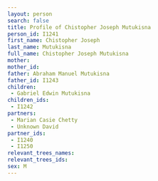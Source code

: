 ```yaml
---
layout: person
search: false
title: Profile of Chistopher Joseph Mutukisna
person_id: I1241
first_name: Chistopher Joseph
last_name: Mutukisna
full_name: Chistopher Joseph Mutukisna
mother: 
mother_id: 
father: Abraham Manuel Mutukisna
father_id: I1243
children:
 - Gabriel Edwin Mutukisna
children_ids:
 - I1242
partners:
 - Marian Casie Chetty
 - Unknown David
partner_ids:
 - I1240
 - I1250
relevant_trees_names:
relevant_trees_ids:
sex: M
---
```


